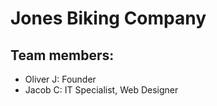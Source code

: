# Jones Biking Company

## Team members:
- Oliver J: Founder
- Jacob C: IT Specialist, Web Designer
